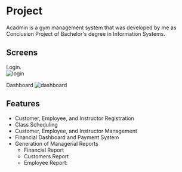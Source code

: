 # Project

Acadmin is a gym management system that was developed by me as Conclusion Project of Bachelor's degree in Information Systems.

## Screens
Login.  
![login](https://gist.githubusercontent.com/felipeln/8d4ad3a2cf863b434c551fdf41b617c7/raw/cb599c9416ca7202577414e0ea990e53daa0d70f/Login.png)

Dashboard
![dashboard](https://gist.githubusercontent.com/felipeln/8d4ad3a2cf863b434c551fdf41b617c7/raw/15e0b78b11435f8bf5ebad27a28049ee3fbddd1f/dashboard.png)

## Features

- Customer, Employee, and Instructor Registration
- Class Scheduling
- Customer, Employee, and Instructor Management
- Financial Dashboard and Payment System
- Generation of Managerial Reports
  - Financial Report
  - Customers Report
  - Employee Report: